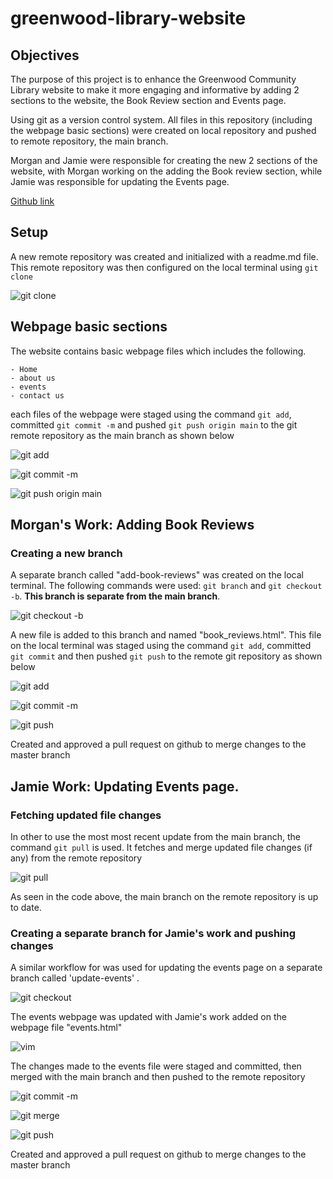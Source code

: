 # greenwood-library-website

## Objectives 

The purpose of this project is to enhance the Greenwood Community Library website to make it more engaging and informative by adding 2 sections to the website, the Book Review section and Events page. 

Using git as a version control system. All files in this repository (including the webpage basic sections) were created on local repository and pushed to remote repository, the main branch. 

Morgan and Jamie were responsible for creating the new 2 sections of the website, with Morgan working on the adding the Book review section, while Jamie was responsible for updating the Events page.

[Github link](https://github.com/Dara433/greenwood-library-website)


## Setup

A new remote repository was created and initialized with a readme.md file. This remote repository was then configured on the local terminal using `git clone`



![git clone](<img/1.git clone.png>)

## Webpage basic sections 
The website contains basic webpage files which includes the following.

    - Home
    - about us
    - events
    - contact us 

each files of the webpage were staged using the command `git add`, committed `git commit -m` and pushed `git push origin main` to the git remote repository as the main branch as shown below

![git add](<img/2. git add.png>)

![git commit -m](<img/3. git commit.png>)

![git push  origin main](<img/3. git push.png>)


## Morgan's Work: Adding Book Reviews

### Creating a new branch 

A separate branch called "add-book-reviews" was created on the local terminal. The following commands were used: 
`git branch` and `git checkout -b`. **This branch is separate from the main branch**. 

![git checkout -b](<img/4. git branch and checkout.png>)


A new file is added to this branch and named "book_reviews.html". This file on the local terminal was staged using the command `git add`, committed `git commit` and then pushed `git push` to the remote git repository as shown below 

![git add](<img/5. git add.png>)

![git commit -m](<img/6. git commit add book review.png>)

![git push](<img/7. git push.png>)

Created and approved a pull request on github to merge changes to the master branch

## Jamie Work: Updating Events page. 

### Fetching updated file changes 

In other to use the most most recent update from the main branch, the command `git pull` is used. It fetches and merge updated file changes (if any) from the remote repository 

![git pull](<img/8. git pull.png>)

As seen in the code above, the main branch on the remote repository is up to date.


###  Creating a separate branch for Jamie's work and pushing changes

A similar workflow for was used for updating the events page on a separate branch called 'update-events' .

![git checkout](<img/9. git checkout.png>)

 The events webpage was updated with Jamie's work added on the webpage file "events.html" 

 ![vim](<img/10. vim events.png>)
 
 The changes made to the events file were staged and committed, then merged with the main branch and then pushed to the remote repository

![git commit -m](<img/11. git commit.png>)

![git merge](<img/12. git merge.png>)

![git push](<img/13. git push.png>)


Created and approved a pull request on github to merge changes to the master branch